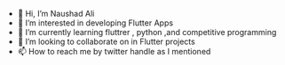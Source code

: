 - 👋 Hi, I’m Naushad Ali
- 👀 I’m interested in developing Flutter Apps
- 🌱 I’m currently learning fluttrer , python ,and competitive programming
- 💞️ I’m looking to collaborate on in Flutter projects
- 📫 How to reach me by twitter handle as I mentioned

<!---
naushadali1/naushadali1 is a ✨ special ✨ repository because its `README.md` (this file) appears on your GitHub profile.
You can click the Preview link to take a look at your changes.
--->
